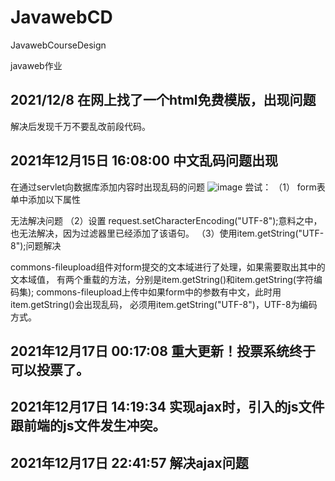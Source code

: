 # JavawebCD
JavawebCourseDesign

javaweb作业

## 2021/12/8 在网上找了一个html免费模版，出现问题

解决后发现千万不要乱改前段代码。

## 2021年12月15日 16:08:00  中文乱码问题出现
在通过servlet向数据库添加内容时出现乱码的问题
![image](https://user-images.githubusercontent.com/73866622/146147865-98c307ff-46fc-4a60-b6ef-ff3ea0852fb5.png)
尝试：
（1）
form表单中添加以下属性<form action="" method="" enctype="multipart/form-data" accept-charset="UTF-8"></form>
无法解决问题
（2）设置 request.setCharacterEncoding("UTF-8");意料之中，也无法解决，因为过滤器里已经添加了该语句。
（3）使用item.getString("UTF-8");问题解决

commons-fileupload组件对form提交的文本域进行了处理，如果需要取出其中的文本域值，
有两个重载的方法，分别是item.getString()和item.getString(字符编码集);
commons-fileupload上传中如果form中的参数有中文，此时用item.getString()会出现乱码，
必须用item.getString("UTF-8")，UTF-8为编码方式。


## 2021年12月17日 00:17:08  重大更新！投票系统终于可以投票了。

## 2021年12月17日 14:19:34  实现ajax时，引入的js文件跟前端的js文件发生冲突。

## 2021年12月17日 22:41:57  解决ajax问题
